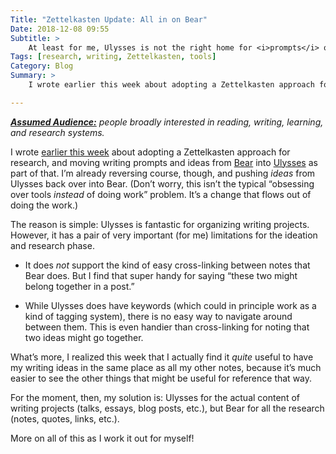 ```yaml
---
Title: "Zettelkasten Update: All in on Bear"
Date: 2018-12-08 09:55
Subtitle: >
    At least for me, Ulysses is not the right home for <i>prompts</i> or <i>ideas</i>. Bear is.
Tags: [research, writing, Zettelkasten, tools]
Category: Blog
Summary: >
    I wrote earlier this week about adopting a Zettelkasten approach for research, and moving writing prompts and ideas from Bear into Ulysses as part of that. I’m already reversing course. Here’s why.

---
```


<i><b>[Assumed Audience:]</b> people broadly interested in reading, writing, learning, and research systems.</i>

[Assumed Audience:]: https://v4.chriskrycho.com/2018/assumed-audiences.html

I wrote [earlier this week] about adopting a Zettelkasten approach for research, and moving writing prompts and ideas from [Bear] into [Ulysses] as part of that. I’m already reversing course, though, and pushing *ideas* from Ulysses back over into Bear. (Don’t worry, this isn’t the typical “obsessing over tools *instead* of doing work” problem. It’s a change that flows out of doing the work.)

[earlier this week]: https://v4.chriskrycho.com/2018/starting-to-build-a-zettelkasten.html
[Bear]: https://bear.app
[Ulysses]: https://ulysses.app

The reason is simple: Ulysses is fantastic for organizing writing projects. However, it has a pair of very important (for me) limitations for the ideation and research phase.

- It does *not* support the kind of easy cross-linking between notes that Bear does. But I find that super handy for saying “these two might belong together in a post.”

- While Ulysses does have keywords (which could in principle work as a kind of tagging system), there is no easy way to navigate around between them. This is even handier than cross-linking for noting that two ideas might go together.

What’s more, I realized this week that I actually find it *quite* useful to have my writing ideas in the same place as all my other notes, because it’s much easier to see the other things that might be useful for reference that way.

For the moment, then, my solution is: Ulysses for the actual content of writing projects (talks, essays, blog posts, etc.), but Bear for all the research (notes, quotes, links, etc.).

More on all of this as I work it out for myself!
